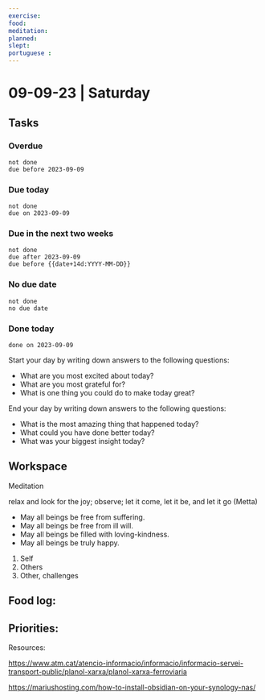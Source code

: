 ```yaml
---
exercise: 
food:
meditation:
planned:
slept:
portuguese :
---
```


# 09-09-23 | Saturday

## Tasks
### Overdue
```tasks
not done
due before 2023-09-09
```

### Due today
```tasks
not done
due on 2023-09-09
```

### Due in the next two weeks
```tasks
not done
due after 2023-09-09
due before {{date+14d:YYYY-MM-DD}}
```

### No due date
```tasks
not done
no due date
```

### Done today
```tasks
done on 2023-09-09
```


Start your day by writing down answers to the following questions:

- What are you most excited about today? 
- What are you most grateful for? 
- What is one thing you could do to make today great?  

End your day by writing down answers to the following questions: 

- What is the most amazing thing that happened today? 
- What could you have done better today? 
- What was your biggest insight today?

## Workspace

Meditation 

relax and look for the joy; observe; let it come, let it be, and let it go
(Metta)
-   May all beings be free from suffering.
-   May all beings be free from ill will.
-   May all beings be filled with loving-kindness.
-   May all beings be truly happy.

1. Self
2. Others
3. Other, challenges

Food log:
- 

Priorities:
- 

Resources:

https://www.atm.cat/atencio-informacio/informacio/informacio-servei-transport-public/planol-xarxa/planol-xarxa-ferroviaria

https://mariushosting.com/how-to-install-obsidian-on-your-synology-nas/